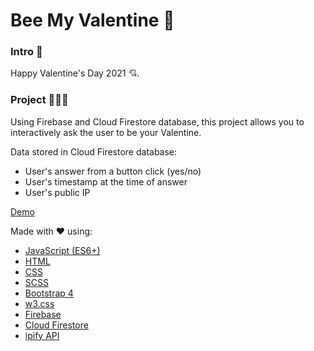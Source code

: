 # Bee My Valentine 🌹

### Intro 🎤

Happy Valentine's Day 2021 💘.

### Project 👨🏿‍💻

Using Firebase and Cloud Firestore database, this project allows you to interactively ask the user to be your Valentine.

Data stored in Cloud Firestore database:

- User's answer from a button click (yes/no)
- User's timestamp at the time of answer
- User's public IP

[Demo]()

Made with ❤ using:

- [JavaScript (ES6+)](https://developer.mozilla.org/en-US/docs/Web/JavaScript)
- [HTML](https://developer.mozilla.org/en-US/docs/Web/HTML)
- [CSS](https://developer.mozilla.org/en-US/docs/Web/CSS)
- [SCSS](https://sass-lang.com/documentation/syntax)
- [Bootstrap 4](https://getbootstrap.com/docs/4.0/getting-started/introduction/)
- [w3.css](https://www.w3schools.com/w3css/defaulT.asp)
- [Firebase](https://firebase.google.com/)
- [Cloud Firestore](https://firebase.google.com/docs/firestore)
- [ipify API](https://www.ipify.org/)
